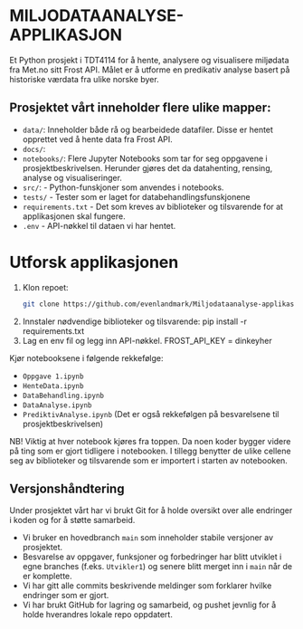 # MILJODATAANALYSE-APPLIKASJON

Et Python prosjekt i TDT4114 for å hente, analysere og visualisere miljødata fra Met.no sitt Frost API. 
Målet er å utforme en predikativ analyse basert på historiske værdata fra ulike norske byer. 

## Prosjektet vårt inneholder flere ulike mapper: 
- `data/`: Inneholder både rå og bearbeidede datafiler. Disse er hentet opprettet ved å hente data fra Frost API. 
- `docs/`: 
- `notebooks/`: Flere Jupyter Notebooks som tar for seg oppgavene i prosjektbeskrivelsen. Herunder gjøres det da datahenting, rensing, analyse og visualiseringer. 
- `src/`: - Python-funskjoner som anvendes i notebooks. 
- `tests/` - Tester som er laget for databehandlingsfunskjonene 
- `requirements.txt` - Det som kreves av biblioteker og tilsvarende for at applikasjonen skal fungere. 
- `.env` - API-nøkkel til dataen vi har hentet. 



# Utforsk applikasjonen 
1. Klon repoet: 
    ``` bash 
    git clone https://github.com/evenlandmark/Miljodataanalyse-applikasjon.git
2. Innstaler nødvendige biblioteker og tilsvarende: 
    pip install -r requirements.txt
3. Lag en env fil og legg inn API-nøkkel. 
    FROST_API_KEY = dinkeyher


Kjør notebooksene i følgende rekkefølge: 
- `Oppgave 1.ipynb` 
- `HenteData.ipynb`
- `DataBehandling.ipynb`
- `DataAnalyse.ipynb`
- `PrediktivAnalyse.ipynb`
(Det er også rekkefølgen på besvarelsene til prosjektbeskrivelsen)

NB! Viktig at hver notebook kjøres fra toppen. Da noen koder bygger videre på ting som er gjort tidligere i notebooken. I tillegg benytter de ulike cellene seg av biblioteker og tilsvarende som er importert i starten av notebooken. 


## Versjonshåndtering

Under prosjektet vårt har vi brukt Git for å holde oversikt over alle endringer i koden og for å støtte samarbeid.

- Vi bruker en hovedbranch `main` som inneholder stabile versjoner av prosjektet.
- Besvarelse av oppgaver, funksjoner og forbedringer har blitt utviklet i egne branches (f.eks. `Utvikler1`) og senere blitt merget inn i `main` når de er komplette.
- Vi har gitt alle commits beskrivende meldinger som forklarer hvilke endringer som er gjort.
- Vi har brukt GitHub for lagring og samarbeid, og pushet jevnlig for å holde hverandres lokale repo oppdatert.


